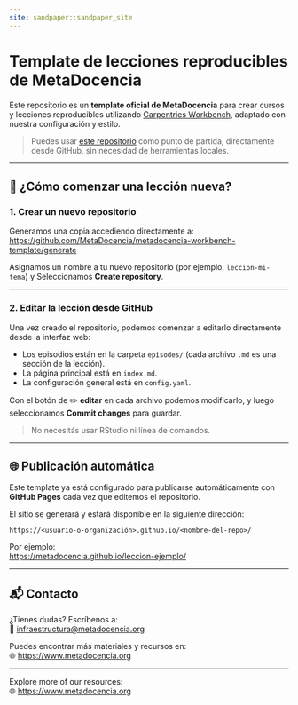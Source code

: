 ```yaml
---
site: sandpaper::sandpaper_site
---
```


# Template de lecciones reproducibles de MetaDocencia


Este repositorio es un **template oficial de MetaDocencia** para crear cursos y lecciones reproducibles utilizando [Carpentries Workbench](https://carpentries.github.io/sandpaper/), adaptado con nuestra configuración y estilo.


> Puedes usar [este repositorio](https://github.com/MetaDocencia/metadocencia-workbench-template) como punto de partida, directamente desde GitHub, sin necesidad de herramientas locales.

---

## 🚀 ¿Cómo comenzar una lección nueva?

### 1. Crear un nuevo repositorio

Generamos una copia accediendo directamente a: https://github.com/MetaDocencia/metadocencia-workbench-template/generate

Asignamos un nombre a tu nuevo repositorio (por ejemplo, `leccion-mi-tema`) y Seleccionamos **Create repository**.

---

### 2. Editar la lección desde GitHub

Una vez creado el repositorio, podemos comenzar a editarlo directamente desde la interfaz web:

- Los episodios están en la carpeta `episodes/` (cada archivo `.md` es una sección de la lección).
- La página principal está en `index.md`.
- La configuración general está en `config.yaml`.

Con el botón de ✏️ **editar** en cada archivo podemos modificarlo, y luego seleccionamos **Commit changes** para guardar.

> No necesitás usar RStudio ni línea de comandos.

---

## 🌐 Publicación automática

Este template ya está configurado para publicarse automáticamente con **GitHub Pages** cada vez que editemos el repositorio.

El sitio se generará y estará disponible en la siguiente dirección:

```
https://<usuario-o-organización>.github.io/<nombre-del-repo>/
```

Por ejemplo:  
https://metadocencia.github.io/leccion-ejemplo/

---

## 📬 Contacto

¿Tienes dudas? Escríbenos a:  
📧 infraestructura@metadocencia.org

Puedes encontrar más materiales y recursos en:  
🌐 https://www.metadocencia.org

---

Explore more of our resources:  
🌐 https://www.metadocencia.org


